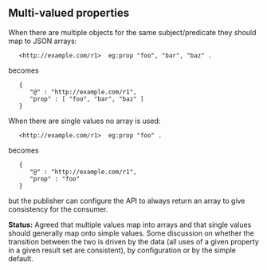 ## Multi-valued properties ##

When there are multiple objects for the same subject/predicate they should map to JSON arrays:

```
   <http://example.com/r1>  eg:prop "foo", "bar", "baz" .
```

becomes

```
   {
      "@" : "http://example.com/r1",
      "prop" : [ "foo", "bar", "baz" ]
   }
```

When there are single values no array is used:

```
   <http://example.com/r1>  eg:prop "foo" .
```

becomes

```
   {
      "@" : "http://example.com/r1",
      "prop" : "foo"
   }
```

but the publisher can configure the API to always return an array to give consistency for the consumer.

**Status:** Agreed that multiple values map into arrays and that single values should generally map onto simple values. Some discussion on whether the transition between the two is driven by the data (all uses of a given property in a given result set are consistent), by configuration or by the simple default.